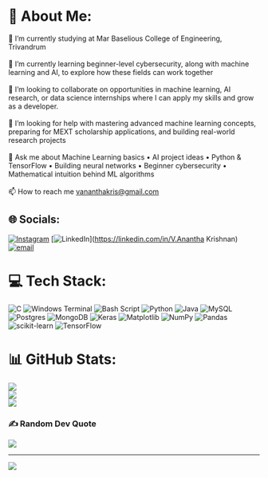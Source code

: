 # 💫 About Me:
🔭 I’m currently studying at Mar Baselious College of Engineering, Trivandrum<br><br>🌱 I’m currently learning beginner-level cybersecurity, along with machine learning and AI, to explore how these fields can work together<br><br>👯 I’m looking to collaborate on opportunities in machine learning, AI research, or data science internships where I can apply my skills and grow as a developer.<br><br>🤝 I’m looking for help with mastering advanced machine learning concepts, preparing for MEXT scholarship applications, and building real-world research projects<br><br>💬 Ask me about Machine Learning basics • AI project ideas • Python & TensorFlow • Building neural networks • Beginner cybersecurity • Mathematical intuition behind ML algorithms<br><br>📫 How to reach me vananthakris@gmail.com


## 🌐 Socials:
[![Instagram](https://img.shields.io/badge/Instagram-%23E4405F.svg?logo=Instagram&logoColor=white)](https://instagram.com/v_ananthann_) [![LinkedIn](https://img.shields.io/badge/LinkedIn-%230077B5.svg?logo=linkedin&logoColor=white)](https://linkedin.com/in/V.Anantha Krishnan) [![email](https://img.shields.io/badge/Email-D14836?logo=gmail&logoColor=white)](mailto:vananthakris@gmail.com) 

# 💻 Tech Stack:
![C](https://img.shields.io/badge/c-%2300599C.svg?style=for-the-badge&logo=c&logoColor=white) ![Windows Terminal](https://img.shields.io/badge/Windows%20Terminal-%234D4D4D.svg?style=for-the-badge&logo=windows-terminal&logoColor=white) ![Bash Script](https://img.shields.io/badge/bash_script-%23121011.svg?style=for-the-badge&logo=gnu-bash&logoColor=white) ![Python](https://img.shields.io/badge/python-3670A0?style=for-the-badge&logo=python&logoColor=ffdd54) ![Java](https://img.shields.io/badge/java-%23ED8B00.svg?style=for-the-badge&logo=openjdk&logoColor=white) ![MySQL](https://img.shields.io/badge/mysql-4479A1.svg?style=for-the-badge&logo=mysql&logoColor=white) ![Postgres](https://img.shields.io/badge/postgres-%23316192.svg?style=for-the-badge&logo=postgresql&logoColor=white) ![MongoDB](https://img.shields.io/badge/MongoDB-%234ea94b.svg?style=for-the-badge&logo=mongodb&logoColor=white) ![Keras](https://img.shields.io/badge/Keras-%23D00000.svg?style=for-the-badge&logo=Keras&logoColor=white) ![Matplotlib](https://img.shields.io/badge/Matplotlib-%23ffffff.svg?style=for-the-badge&logo=Matplotlib&logoColor=black) ![NumPy](https://img.shields.io/badge/numpy-%23013243.svg?style=for-the-badge&logo=numpy&logoColor=white) ![Pandas](https://img.shields.io/badge/pandas-%23150458.svg?style=for-the-badge&logo=pandas&logoColor=white) ![scikit-learn](https://img.shields.io/badge/scikit--learn-%23F7931E.svg?style=for-the-badge&logo=scikit-learn&logoColor=white) ![TensorFlow](https://img.shields.io/badge/TensorFlow-%23FF6F00.svg?style=for-the-badge&logo=TensorFlow&logoColor=white)
# 📊 GitHub Stats:
![](https://github-readme-stats.vercel.app/api?username=Ananthann&theme=dark&hide_border=false&include_all_commits=false&count_private=false)<br/>
![](https://nirzak-streak-stats.vercel.app/?user=Ananthann&theme=dark&hide_border=false)<br/>
![](https://github-readme-stats.vercel.app/api/top-langs/?username=Ananthann&theme=dark&hide_border=false&include_all_commits=false&count_private=false&layout=compact)

### ✍️ Random Dev Quote
![](https://quotes-github-readme.vercel.app/api?type=vetical&theme=gruvbox)

---
[![](https://visitcount.itsvg.in/api?id=Ananthann&icon=4&color=4)](https://visitcount.itsvg.in)

<!-- Proudly created with GPRM ( https://gprm.itsvg.in ) -->
